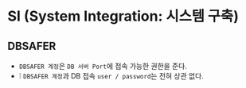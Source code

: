 # SI (System Integration: 시스템 구축)

## DBSAFER
* `DBSAFER 계정`은 `DB 서버 Port`에 접속 가능한 권한을 준다.
* ❕ `DBSAFER 계정`과 DB 접속 `user / password`는 전혀 상관 없다.
